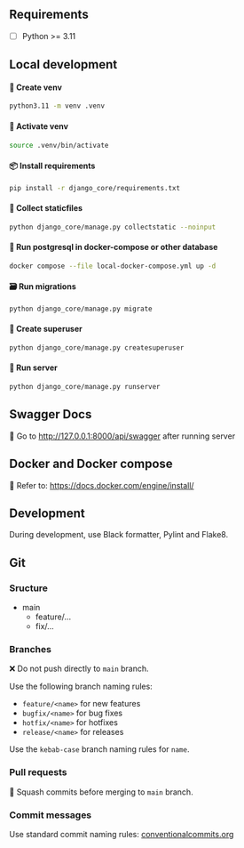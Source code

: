 ## Requirements

- [ ] Python >= 3.11

## Local development

#### 🐍 Create venv

 ```bash
 python3.11 -m venv .venv
 ```

#### 🚀 Activate venv

 ```bash
 source .venv/bin/activate
 ```

#### 📦 Install requirements

 ```bash
 pip install -r django_core/requirements.txt
 ```

#### 📁 Collect staticfiles

 ```bash
 python django_core/manage.py collectstatic --noinput
 ```

#### 🐘 Run postgresql in docker-compose or other database

 ```bash
 docker compose --file local-docker-compose.yml up -d
 ```

#### 🗃️ Run migrations

 ```bash
 python django_core/manage.py migrate
 ```

#### 👑 Create superuser

```bash
python django_core/manage.py createsuperuser
```

#### 🚀 Run server

```bash
python django_core/manage.py runserver
```

## Swagger Docs

📖 Go to http://127.0.0.1:8000/api/swagger after running server

## Docker and Docker compose

🐳 Refer to: https://docs.docker.com/engine/install/

## Development

During development, use Black formatter, Pylint and Flake8.

## Git

### Sructure
- main
  - feature/...
  - fix/...

### Branches

❌ Do not push directly to `main` branch.

Use the following branch naming rules:

- `feature/<name>` for new features
- `bugfix/<name>` for bug fixes
- `hotfix/<name>` for hotfixes
- `release/<name>` for releases

Use the `kebab-case` branch naming rules for `name`.

### Pull requests

🔀 Squash commits before merging to `main` branch.

### Commit messages

Use standard commit naming rules: [conventionalcommits.org](https://www.conventionalcommits.org/en/v1.0.0/)
